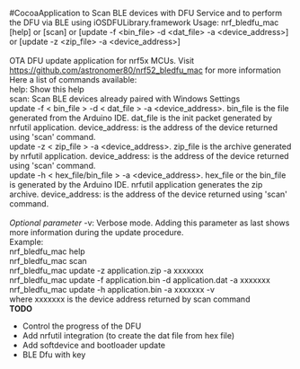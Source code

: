#CocoaApplication to Scan BLE devices with DFU Service and to perform the DFU via BLE using iOSDFULibrary.framework
Usage: nrf_bledfu_mac [help] or [scan] or [update -f <bin_file> -d <dat_file> -a <device_address>] or [update -z <zip_file> -a <device_address>]<br/>
<br/>
OTA DFU update application for nrf5x MCUs. Visit https://github.com/astronomer80/nrf52_bledfu_mac for more information<br/>
Here a list of commands available:<br/>
help: Show this help<br/>
scan: Scan BLE devices already paired with Windows Settings<br/>
update -f < bin_file > -d < dat_file > -a <device_address>. bin_file is the file generated from the Arduino IDE. dat_file is the init packet generated by nrfutil application. device_address: is the address of the device returned using 'scan' command.<br/>
update -z < zip_file > -a <device_address>. zip_file is the archive generated by nrfutil application. device_address: is the address of the device returned using 'scan' command.<br/>
update -h < hex_file/bin_file > -a <device_address>. hex_file or the bin_file is generated by the Arduino IDE. nrfutil application generates the zip archive. device_address: is the address of the device returned using 'scan' command.<br/>
<br/>
<i>Optional parameter</i>
-v: Verbose mode. Adding this parameter as last shows more information during the update procedure.
<br/>
Example:<br/>
nrf_bledfu_mac help<br/>
nrf_bledfu_mac scan<br/>
nrf_bledfu_mac update -z application.zip -a xxxxxxx<br/>
nrf_bledfu_mac update -f application.bin -d application.dat -a xxxxxxx<br/>
nrf_bledfu_mac update -h application.bin -a xxxxxxx -v<br/>
where xxxxxxx is the device address returned by scan command
<br/>
**TODO**
 - Control the progress of the DFU
 - Add nrfutil integration (to create the dat file from hex file)
 - Add softdevice and bootloader update<br/>
 - BLE Dfu with key<br/>

